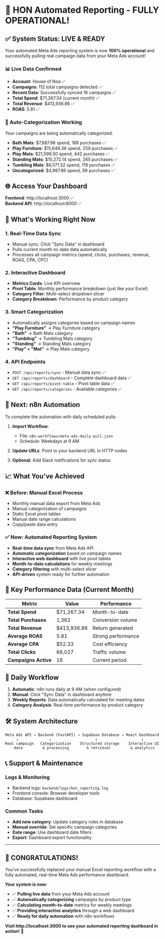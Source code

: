 # 🎉 HON Automated Reporting - FULLY OPERATIONAL!

## ✅ **System Status: LIVE & READY**

Your automated Meta Ads reporting system is now **100% operational** and successfully pulling real campaign data from your Meta Ads account!

### 📊 **Live Data Confirmed**
- **Account**: House of Noa ✅
- **Campaigns**: 112 total campaigns detected ✅
- **Recent Data**: Successfully synced 16 campaigns ✅
- **Total Spend**: $71,267.34 (current month) ✅
- **Total Revenue**: $413,936.86 ✅
- **ROAS**: 5.81 ✅

### 🎯 **Auto-Categorization Working**
Your campaigns are being automatically categorized:
- **Bath Mats**: $7,687.96 spend, 188 purchases ✅
- **Play Furniture**: $15,648.36 spend, 259 purchases ✅
- **Play Mats**: $21,599.50 spend, 442 purchases ✅
- **Standing Mats**: $15,272.14 spend, 265 purchases ✅
- **Tumbling Mats**: $6,071.52 spend, 119 purchases ✅
- **Uncategorized**: $4,987.86 spend, 89 purchases ✅

## 🌐 **Access Your Dashboard**

**Frontend**: http://localhost:3000 ✅  
**Backend API**: http://localhost:8000 ✅

## 🚀 **What's Working Right Now**

### 1. **Real-Time Data Sync**
- Manual sync: Click "Sync Data" in dashboard
- Pulls current month-to-date data automatically
- Processes all campaign metrics (spend, clicks, purchases, revenue, ROAS, CPA, CPC)

### 2. **Interactive Dashboard**
- **Metrics Cards**: Live KPI overview
- **Pivot Table**: Monthly performance breakdown (just like your Excel)
- **Category Filter**: Multi-select dropdown slicer
- **Category Breakdown**: Performance by product category

### 3. **Smart Categorization**
- Automatically assigns categories based on campaign names
- **"Play Furniture"** → Play Furniture category
- **"Bath"** → Bath Mats category  
- **"Tumbling"** → Tumbling Mats category
- **"Standing"** → Standing Mats category
- **"Play" + "Mat"** → Play Mats category

### 4. **API Endpoints**
- `POST /api/reports/sync` - Manual data sync ✅
- `GET /api/reports/dashboard` - Complete dashboard data ✅
- `GET /api/reports/pivot-table` - Pivot table data ✅
- `GET /api/reports/categories` - Available categories ✅

## 🤖 **Next: n8n Automation**

To complete the automation with daily scheduled pulls:

1. **Import Workflow**: 
   - File: `n8n-workflows/meta-ads-daily-pull.json`
   - Schedule: Weekdays at 9 AM

2. **Update URLs**: Point to your backend URL in HTTP nodes

3. **Optional**: Add Slack notifications for sync status

## 📈 **What You've Achieved**

### ❌ **Before: Manual Excel Process**
- Monthly manual data export from Meta Ads
- Manual categorization of campaigns  
- Static Excel pivot tables
- Manual date range calculations
- Copy/paste data entry

### ✅ **Now: Automated Reporting System**
- **Real-time data sync** from Meta Ads API
- **Automatic categorization** based on campaign names
- **Interactive web dashboard** with live pivot tables
- **Month-to-date calculations** for weekly meetings
- **Category filtering** with multi-select slicer
- **API-driven** system ready for further automation

## 🎯 **Key Performance Data (Current Month)**

| Metric | Value | Performance |
|--------|-------|-------------|
| **Total Spend** | $71,267.34 | Month-to-date |
| **Total Purchases** | 1,362 | Conversion volume |
| **Total Revenue** | $413,936.86 | Return generated |
| **Average ROAS** | 5.81 | Strong performance |
| **Average CPA** | $52.33 | Cost efficiency |
| **Total Clicks** | 66,027 | Traffic volume |
| **Campaigns Active** | 16 | Current period |

## 🔄 **Daily Workflow**

1. **Automatic**: n8n runs daily at 9 AM (when configured)
2. **Manual**: Click "Sync Data" in dashboard anytime
3. **Weekly Reports**: Data automatically calculated for meeting dates
4. **Category Analysis**: Real-time performance by product category

## 🛠️ **System Architecture**

```
Meta Ads API → Backend (FastAPI) → Supabase Database → React Dashboard
     ↓              ↓                    ↓                    ↓
Real campaign   Categorization    Structured storage    Interactive UI
    data         & processing        & retrieval         & analytics
```

## 📞 **Support & Maintenance**

### **Logs & Monitoring**
- Backend logs: `backend/logs/hon_reporting.log`
- Frontend console: Browser developer tools
- Database: Supabase dashboard

### **Common Tasks**
- **Add new category**: Update category rules in database
- **Manual override**: Set specific campaign categories
- **Date range**: Use dashboard date filters
- **Export**: Dashboard export functionality

---

## 🎉 **CONGRATULATIONS!**

You've successfully replaced your manual Excel reporting workflow with a fully automated, real-time Meta Ads performance dashboard. 

**Your system is now:**
- ✅ **Pulling live data** from your Meta Ads account
- ✅ **Automatically categorizing** campaigns by product type  
- ✅ **Calculating month-to-date** metrics for weekly meetings
- ✅ **Providing interactive analytics** through a web dashboard
- ✅ **Ready for daily automation** with n8n workflows

**Visit http://localhost:3000 to see your automated reporting dashboard in action!** 🚀